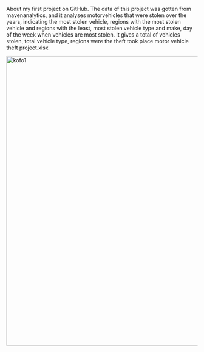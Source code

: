 About my first project on GitHub.
The data of this project was gotten from mavenanalytics, and it analyses motorvehicles that were stolen over the years, indicating the most stolen vehicle, regions with the most stolen vehicle and regions with the least, most stolen vehicle type and make, day of the week when vehicles are most stolen. It gives a total of vehicles stolen, total vehicle type, regions were the theft took place.motor vehicle theft project.xlsx

<img width="761" alt="kofo1" src="https://github.com/Kofoworola14/my-first-project/assets/168651782/e49cee1b-27ed-4bef-bdb1-9cdc602e0cf3">
